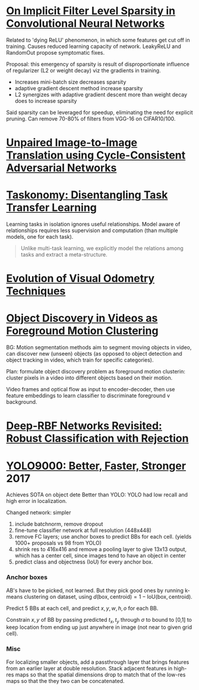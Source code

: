 # [On Implicit Filter Level Sparsity in Convolutional Neural Networks](https://arxiv.org/pdf/1811.12495.pdf)

Related to 'dying ReLU' phenomenon, in which some features get cut off in training. Causes reduced learning capacity of network. LeakyReLU and RandomOut propose symptomatic fixes.

Proposal: this emergency of sparsity is result of disproportionate influence of regularizer (L2 or weight decay) viz the gradients in training.

- Increases mini-batch size decreases sparsity
- adaptive gradient descent method increase sparsity
- L2 synergizes with adaptive gradient descent more than weight decay does to increase sparsity

Said sparsity can be leveraged for speedup, eliminating the need for explicit pruning. Can remove 70-80% of filters from VGG-16 on CIFAR10/100.

# [Unpaired Image-to-Image Translation using Cycle-Consistent Adversarial Networks](https://arxiv.org/pdf/1703.10593.pdf)

# [Taskonomy: Disentangling Task Transfer Learning](http://taskonomy.stanford.edu/taskonomy_CVPR2018.pdf)

Learning tasks in isolation ignores useful relationships. Model aware of relationships requires less supervision and computation (than multiple models, one for each task).

> Unlike multi-task learning, we explicitly model the relations among tasks and extract a meta-structure.

# [Evolution of Visual Odometry Techniques](https://arxiv.org/pdf/1804.11142.pdf)

# [Object Discovery in Videos as Foreground Motion Clustering](https://arxiv.org/pdf/1812.02772.pdf)

BG: Motion segmentation methods aim to segment moving objects in video, can discover new (unseen) objects (as opposed to object detection and object tracking in video, which train for specific categories).

Plan: formulate object discovery problem as foreground motion clusterin: cluster pixels in a video into different objects based on their motion.

Video frames and optical flow as input to encoder-decoder, then use feature embeddings to learn classifier to discriminate foreground v background.

# [Deep-RBF Networks Revisited: Robust Classification with Rejection](https://arxiv.org/pdf/1812.03190.pdf)

# [YOLO9000: Better, Faster, Stronger](http://openaccess.thecvf.com/content_cvpr_2017/papers/Redmon_YOLO9000_Better_Faster_CVPR_2017_paper.pdf) 2017

Achieves SOTA on object dete
Better than YOLO: YOLO had low recall and high error in localization.

Changed network: simpler
1. include batchnorm, remove dropout
2. fine-tune classifier network at full resolution (448x448)
3. remove FC layers; use anchor boxes to predict BBs for each cell. (yields 1000+ proposals vs 98 from YOLO)
4. shrink res to 416x416 and remove a pooling layer to give 13x13 output, which has a center cell, since images tend to have an object in center
5. predict class and objectness (IoU) for every anchor box.

### Anchor boxes
AB's have to be picked, not learned. But they pick good ones by running k-means clustering on dataset, using $d(\text{box},\text{centroid}) = 1 - \text{IoU}(\text{box},\text{centroid})$.

Predict 5 BBs at each cell, and predict $x,y,w,h,o$ for each BB.

Constrain $x,y$ of BB by passing predicted $t_x,t_y$ through $\sigma$ to bound to [0,1] to keep location from ending up just anywhere in image (not near to given grid cell).

### Misc

For localizing smaller objects, add a passthrough layer that brings features from an earlier layer at double resolution. Stack adjacent features in high-res maps so that the spatial dimensions drop to match that of the low-res maps so that the they two can be concatenated.
<!--stackedit_data:
eyJoaXN0b3J5IjpbOTgzODI0MDcwLDk2NDMyMzE3MSwtNjQwND
E4MTMsMjA3MTEzNDQxOSwtMTkxNzA4OTI3MywtMjAzNzA4NTM4
OCwtMjA1NDgxODY4MywzOTgyMDQ1MzIsMTE3ODAyMjM0MiwtOD
c3OTM3MTM3LDExMjYzNzgwNjIsLTExMDk5OTYxOSwtMTk5Mzgw
MDEyMiwyMDU2NTA4NTcsLTE2MDk3NDQ3MjIsLTI1NjIyMDc1Ny
wtMTQyOTQ0NzEwNywyNzI5NjI2NTMsMTg4MDg3MDUyNiwxNzg2
OTgyMTg0XX0=
-->